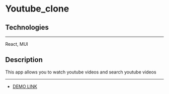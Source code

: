# Youtube_clone

## Technologies 
___

React, MUI

## Description

This app allows you to watch youtube videos and search youtube videos

___

- [DEMO LINK](https://youtube-clone-xi-three.vercel.app/)
